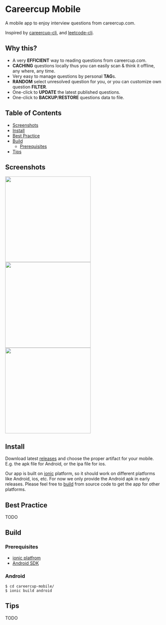 # Careercup Mobile

A mobile app to enjoy interview questions from careercup.com.

Inspired by [careercup-cli](https://github.com/skygragon/careercup-cli), and [leetcode-cli](https://github.com/skygragon/leetcode-cli).

## Why this?

* A very **EFFICIENT** way to reading questions from careercup.com.
* **CACHING** questions locally thus you can easily scan & think it offline, any where, any time.
* Very easy to manage questions by personal **TAG**s.
* **RANDOM** select unresolved question for you, or you can customize own question **FILTER**.
* One-click to **UPDATE** the latest published questions.
* One-click to **BACKUP**/**RESTORE** questions data to file.

## Table of Contents

* [Screenshots](#screenshots)
* [Install](#install)
* [Best Practice](#best-practice)
* [Build](#build)
	* [Prerequisites](#prerequisites)
* [Tips](#tips)

## Screenshots

<kbd><img src="https://github.com/skygragon/careercup-mobile/blob/master/screenshots/dashboard.png" width="275" /></kbd>
<kbd><img src="https://github.com/skygragon/careercup-mobile/blob/master/screenshots/question.png" width="275" /></kbd>
<kbd><img src="https://github.com/skygragon/careercup-mobile/blob/master/screenshots/setting.png" width="275" /></kbd>

## Install

Download latest [releases](https://github.com/skygragon/careercup-mobile/releases) and choose the proper artifact for your mobile. E.g. the apk file for Android, or the ipa file for ios.

Our app is built on [ionic](http://ionicframework.com/) platform, so it should work on different platforms like Android, ios, etc. For now we only provide the Android apk in early releases. Please feel free to [build](#build) from source code to get the app for other platforms.

## Best Practice

TODO

## Build

### Prerequisites

* [ionic platfrom](http://ionicframework.com/getting-started/)
* [Android SDK](https://developer.android.com/index.html)

### Android

	$ cd careercup-mobile/
	$ ionic build android


## Tips

TODO
